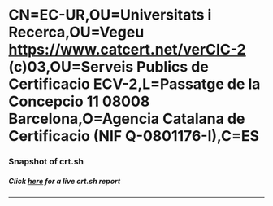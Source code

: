 # CN=EC-UR,OU=Universitats i Recerca,OU=Vegeu https://www.catcert.net/verCIC-2 (c)03,OU=Serveis Publics de Certificacio ECV-2,L=Passatge de la Concepcio 11 08008 Barcelona,O=Agencia Catalana de Certificacio (NIF Q-0801176-I),C=ES
### Snapshot of crt.sh
##### Click [here](https://crt.sh/?q=Serial_2523C2F2100AB1404FE98DE7F49331F3) for a live crt.sh report

---
